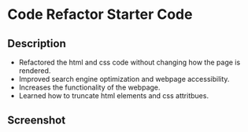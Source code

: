 # Code Refactor Starter Code

## Description

- Refactored the html and css code without changing how the page is rendered.
- Improved search engine optimization and webpage accessibility.
- Increases the functionality of the webpage.
- Learned how to truncate html elements and css attritbues.

## Screenshot

